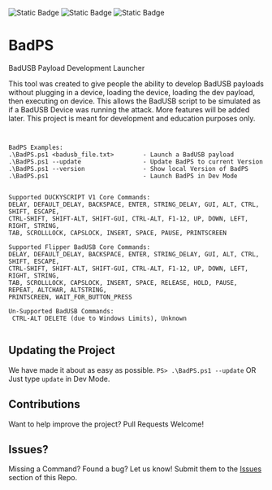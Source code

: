 ![Static Badge](https://img.shields.io/badge/Built_with-PowerShell-orange) ![Static Badge](https://img.shields.io/badge/Windows_10-Supported-lime) ![Static Badge](https://img.shields.io/badge/Windows_11-Supported-lime)


# BadPS
BadUSB Payload Development Launcher

This tool was created to give people the ability to develop BadUSB payloads without plugging in a device, loading the device, loading the dev payload, then executing on device. This allows the BadUSB script to be simulated as if a BadUSB Device was running the attack. More features will be added later. This project is meant for development and education purposes only. 


```PS> > .\BadPS.ps1 --help


BadPS Examples:
.\BadPS.ps1 <badusb_file.txt>        - Launch a BadUSB payload
.\BadPS.ps1 --update                 - Update BadPS to current Version
.\BadPS.ps1 --version                - Show local Version of BadPS
.\BadPS.ps1                          - Launch BadPS in Dev Mode


Supported DUCKYSCRIPT V1 Core Commands:
DELAY, DEFAULT_DELAY, BACKSPACE, ENTER, STRING_DELAY, GUI, ALT, CTRL, SHIFT, ESCAPE,
CTRL-SHIFT, SHIFT-ALT, SHIFT-GUI, CTRL-ALT, F1-12, UP, DOWN, LEFT, RIGHT, STRING,
TAB, SCROLLLOCK, CAPSLOCK, INSERT, SPACE, PAUSE, PRINTSCREEN

Supported Flipper BadUSB Core Commands:
DELAY, DEFAULT_DELAY, BACKSPACE, ENTER, STRING_DELAY, GUI, ALT, CTRL, SHIFT, ESCAPE,
CTRL-SHIFT, SHIFT-ALT, SHIFT-GUI, CTRL-ALT, F1-12, UP, DOWN, LEFT, RIGHT, STRING,
TAB, SCROLLLOCK, CAPSLOCK, INSERT, SPACE, RELEASE, HOLD, PAUSE, REPEAT, ALTCHAR, ALTSTRING,
PRINTSCREEN, WAIT_FOR_BUTTON_PRESS

Un-Supported BadUSB Commands:
 CTRL-ALT DELETE (due to Windows Limits), Unknown


```

## Updating the Project
We have made it about as easy as possible.
```PS> .\BadPS.ps1 --update```
OR
Just type ``` update ``` in Dev Mode.


## Contributions
Want to help improve the project? Pull Requests Welcome!

## Issues?
Missing a Command? Found a bug? Let us know!
Submit them to the [Issues](https://github.com/InfoSecREDD/BadPS/issues) section of this Repo.




